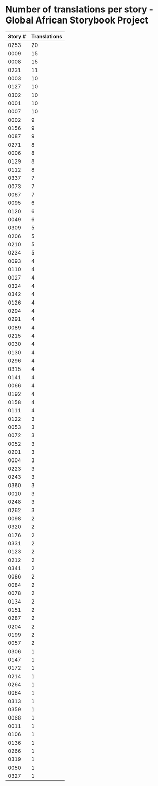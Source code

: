 # Number of translations per story - Global African Storybook Project

Story # | Translations
------- | ------------
0253 | 20
0009 | 15
0008 | 15
0231 | 11
0003 | 10
0127 | 10
0302 | 10
0001 | 10
0007 | 10
0002 | 9
0156 | 9
0087 | 9
0271 | 8
0006 | 8
0129 | 8
0112 | 8
0337 | 7
0073 | 7
0067 | 7
0095 | 6
0120 | 6
0049 | 6
0309 | 5
0206 | 5
0210 | 5
0234 | 5
0093 | 4
0110 | 4
0027 | 4
0324 | 4
0342 | 4
0126 | 4
0294 | 4
0291 | 4
0089 | 4
0215 | 4
0030 | 4
0130 | 4
0296 | 4
0315 | 4
0141 | 4
0066 | 4
0192 | 4
0158 | 4
0111 | 4
0122 | 3
0053 | 3
0072 | 3
0052 | 3
0201 | 3
0004 | 3
0223 | 3
0243 | 3
0360 | 3
0010 | 3
0248 | 3
0262 | 3
0098 | 2
0320 | 2
0176 | 2
0331 | 2
0123 | 2
0212 | 2
0341 | 2
0086 | 2
0084 | 2
0078 | 2
0134 | 2
0151 | 2
0287 | 2
0204 | 2
0199 | 2
0057 | 2
0306 | 1
0147 | 1
0172 | 1
0214 | 1
0264 | 1
0064 | 1
0313 | 1
0359 | 1
0068 | 1
0011 | 1
0106 | 1
0136 | 1
0266 | 1
0319 | 1
0050 | 1
0327 | 1
